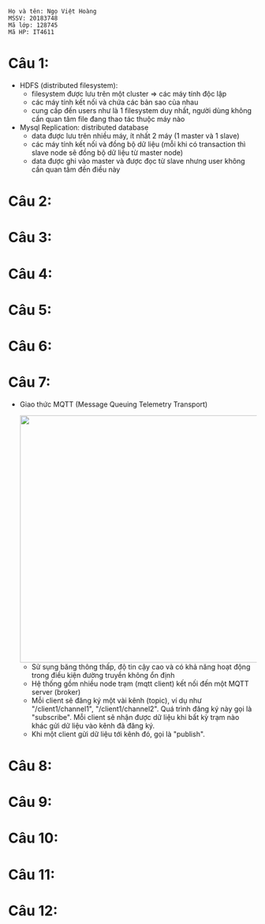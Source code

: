 ```
Họ và tên: Ngọ Việt Hoàng
MSSV: 20183748
Mã lớp: 128745
Mã HP: IT4611
```

# Câu 1:
- HDFS (distributed filesystem): 
  - filesystem được lưu trên một cluster => các máy tính độc lập
  - các máy tính kết nối và chứa các bản sao của nhau
  - cung cấp đến users như là 1 filesystem duy nhất, người dùng không cần quan tâm file đang thao tác thuộc máy nào
- Mysql Replication: distributed database
  - data được lưu trên nhiều máy, ít nhất 2 máy (1 master và 1 slave)
  - các máy tính kết nối và đồng bộ dữ liệu (mỗi khi có transaction thì slave node sẽ đồng bộ dữ liệu từ master node)
  - data được ghi vào master và được đọc từ slave nhưng user không cần quan tâm đến điều này
# Câu 2:
# Câu 3:
# Câu 4:
# Câu 5:
# Câu 6:
# Câu 7:
- Giao thức MQTT (Message Queuing Telemetry Transport)

    <image src="./images/theory/mqtt.png" width=500>

  - Sử sụng băng thông thấp, độ tin cậy cao và có khả năng hoạt động trong điều kiện đường truyền không ổn định
  - Hệ thống gồm nhiều node trạm (mqtt client) kết nối đến một MQTT server (broker)
  - Mỗi client sẽ đăng ký một vài kênh (topic), ví dụ như "/client1/channel1", "/client1/channel2". Quá trình đăng ký này gọi là "subscribe". Mỗi client sẽ nhận được dữ liệu khi bất kỳ trạm nào khác gửi dữ liệu vào kênh đã đăng ký.
  - Khi một client gửi dữ liệu tới kênh đó, gọi là "publish".
# Câu 8:
# Câu 9:
# Câu 10:
# Câu 11:
# Câu 12: